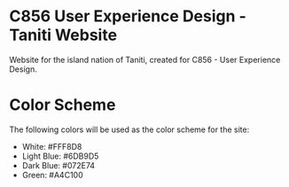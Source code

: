 # C856 User Experience Design - Taniti Website
Website for the island nation of Taniti, created for C856 - User Experience Design.

# Color Scheme
The following colors will be used as the color scheme for the site:
* White: #FFF8D8
* Light Blue: #6DB9D5
* Dark Blue: #072E74
* Green: #A4C100
